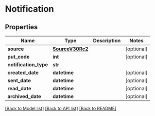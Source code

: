 # Notification

## Properties
Name | Type | Description | Notes
------------ | ------------- | ------------- | -------------
**source** | [**SourceV30Rc2**](SourceV30Rc2.md) |  | [optional] 
**put_code** | **int** |  | [optional] 
**notification_type** | **str** |  | 
**created_date** | **datetime** |  | [optional] 
**sent_date** | **datetime** |  | [optional] 
**read_date** | **datetime** |  | [optional] 
**archived_date** | **datetime** |  | [optional] 

[[Back to Model list]](../README.md#documentation-for-models) [[Back to API list]](../README.md#documentation-for-api-endpoints) [[Back to README]](../README.md)

